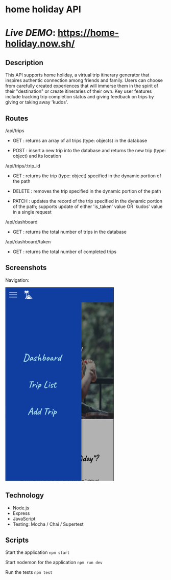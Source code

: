 <h1>home holiday API<h1>

*Live DEMO*: https://home-holiday.now.sh/

## Description

This API supports home holiday, a virtual trip itinerary generator that inspires authentic connection among friends and family.  Users can choose from carefully created experiences that will immerse them in the spirit of their "destination" or create itineraries of their own.  Key user features include tracking trip completion status and giving feedback on trips by giving or taking away 'kudos'.

## Routes

/api/trips

* GET : returns an array of all trips (type: objects) in the database

* POST : insert a new trip into the database and returns the new trip (type: object) and its location

/api/trips/:trip_id

* GET : returns the trip (type: object) specified in the dynamic portion of the path

* DELETE : removes the trip specified in the dynamic portion of the path 

* PATCH : updates the record of the trip specified in the dynamic portion of the path; supports update of either 'is_taken' value OR 'kudos' value in a single request

/api/dashboard

* GET : returns the total number of trips in the database

/api/dashboard/taken

* GET : returns the total number of completed trips

## Screenshots

Navigation:

![login screen](Screengrabs/Nav.png)

## Technology

* Node.js
* Express
* JavaScript
* Testing: Mocha / Chai / Supertest

## Scripts

Start the application `npm start`

Start nodemon for the application `npm run dev`

Run the tests `npm test`

